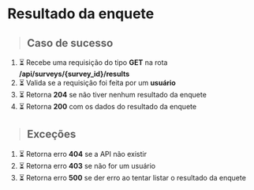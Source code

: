 # Resultado da enquete

> ## Caso de sucesso

1. ⏳ Recebe uma requisição do tipo **GET** na rota **/api/surveys/{survey_id}/results**
2. ⏳ Valida se a requisição foi feita por um **usuário**
3. ⏳ Retorna **204** se não tiver nenhum resultado da enquete
4. ⏳ Retorna **200** com os dados do resultado da enquete

> ## Exceções

1. ⏳ Retorna erro **404** se a API não existir
2. ⏳ Retorna erro **403** se não for um usuário
3. ⏳ Retorna erro **500** se der erro ao tentar listar o resultado da enquete